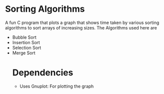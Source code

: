 # Sorting Algorithms
A fun C program that plots a graph that shows time taken by various sorting algorithms to sort arrays of increasing sizes.
The Algorithms used here are
- Bubble Sort
- Insertion Sort
- Selection Sort
- Merge Sort
  # Dependencies
  - Uses Gnuplot: For plotting the graph
